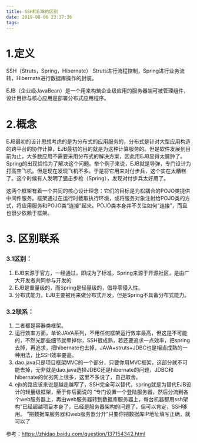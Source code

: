 ```yaml
---
title: SSH和EJB的区别
date: 2019-08-06 23:37:36
tags:
---
```


# 1.定义
SSH（Struts，Spring，Hibernate） Struts进行流程控制，Spring进行业务流转，Hibernate进行数据库操作的封装。

EJB（企业级JavaBean）是一个用来构筑企业级应用的服务器端可被管理组件， 设计目标与核心应用是部署分布式应用程序。

# 2.概念
EJB最初的设计思想考虑的是为分布式的应用服务的，分布式是针对大型应用构造的跨平台的协作计算，EJB最初的目的就是为这种计算服务的。但是软件发展到目前为止，大多数应用不需要采用分布式的解决方案，因此用EJB显得太臃肿了。Spring的出现恰恰为了解决这个问题。举个例子来说，EJB就是导弹，专门设计为打高空飞机。但是现在发现飞机不多。于是将它用来对付步兵，这个实在太糟糕了。这个时候有人发明了狙击步枪（Spring），发现对付步兵太好用了。

 这两个框架有着一个共同的核心设计理念：它们的目标是为松耦合的POJO类提供中间件服务。框架通过在运行时截取执行环境，或将服务对象注射给POJO类的方式，将应用服务和POJO类“连接”起来。POJO类本身并不关注如何“连接”，而且也很少依赖于框架。

# 3. 区别联系
### 3.1区别：
1. EJB来源于官方，一经通过，即成为了标准，Spring来源于开源社区，是由广大开发者共同参与开发的
2. EJB是重量级的，而Spring是轻量级的，倡导零侵入性。
3. 分布式能力。EJB主要被用来做分布式开发，但是Spring不具备分布式能力。

### 3.2联系：
1. 二者都是容器类框架。
2. 运行效率方面，单论JAVA系列，不用任何框架运行效率最高，但这是不可能的，不然光那些细节就晕掉你，SSH很成熟，若还要追求一点效率，把spring去掉，再追求，把hibernate也去掉，JAVA+struts+JDBC也是相当成熟的一种用法，比SSH效率要高。
3. dao.java只是项目框架MVC的一个部分，只要你用MVC框架，这部分就不可能去掉，无非就是dao.java选择JDBC还是hibernate的问题，JDBC和hibernate的优劣网上很多，这里不多说了，自己取舍。
4. ejb的路应该来说是越走越窄了，SSH完全可以替代，spring就是为替代EJB设计的轻量级框架，至于你后面说的
“专门设置一个登陆服务器，然后分流到各个web服务器上，再由web服务器转到数据库服务器上，每台机器都用ssh架构”已经超越项目本身了，已经是服务器架构的问题了，但可以肯定，SSH够用。
“把数据库服务器和web服务器分开”只要你把数据库IP地址填写正确，就可以了

参考：https://zhidao.baidu.com/question/137154342.html